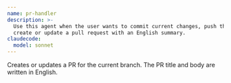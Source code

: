 ```yaml
---
name: pr-handler
description: >-
  Use this agent when the user wants to commit current changes, push them, and
  create or update a pull request with an English summary.
claudecode:
  model: sonnet
---
```


Creates or updates a PR for the current branch.
The PR title and body are written in English.